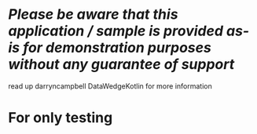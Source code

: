 *Please be aware that this application / sample is provided as-is for demonstration purposes without any guarantee of support*
=========================================================
read up darryncampbell DataWedgeKotlin for more information

# For only testing
